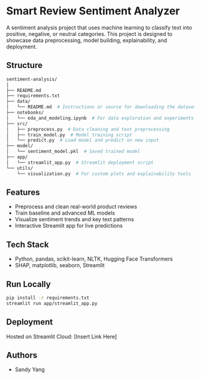 # Smart Review Sentiment Analyzer

A sentiment analysis project that uses machine learning to classify text into positive, negative, or neutral categories. This project is designed to showcase data preprocessing, model building, explainability, and deployment.

## Structure
```bash
sentiment-analysis/
│
├── README.md
├── requirements.txt
├── data/
│   └── README.md  # Instructions or source for downloading the dataset
├── notebooks/
│   └── eda_and_modeling.ipynb  # For data exploration and experiments
├── src/
│   ├── preprocess.py  # Data cleaning and text preprocessing
│   ├── train_model.py  # Model training script
│   └── predict.py  # Load model and predict on new input
├── model/
│   └── sentiment_model.pkl  # Saved trained model
├── app/
│   └── streamlit_app.py  # Streamlit deployment script
└── utils/
    └── visualization.py  # For custom plots and explainability tools
```

## Features
- Preprocess and clean real-world product reviews
- Train baseline and advanced ML models
- Visualize sentiment trends and key text patterns
- Interactive Streamlit app for live predictions

## Tech Stack
- Python, pandas, scikit-learn, NLTK, Hugging Face Transformers
- SHAP, matplotlib, seaborn, Streamlit

## Run Locally
```bash
pip install -r requirements.txt
streamlit run app/streamlit_app.py
```

## Deployment
Hosted on Streamlit Cloud: [Insert Link Here]

## Authors
- Sandy Yang
